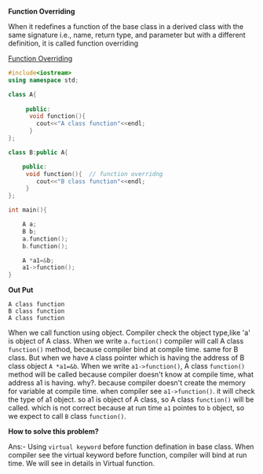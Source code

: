 
**Function Overriding**

When it redefines a function of the base class in a derived class with the same signature i.e., name, return type, and parameter but with a different definition, it is called function overriding

[Function Overriding](https://www.scaler.com/topics/function-overriding-in-cpp/)

```cpp
#include<iostream>
using namespace std;

class A{
 
     public:
      void function(){
        cout<<"A class function"<<endl;
      }
};

class B:public A{

    public:
     void function(){  // function overridng
        cout<<"B class function"<<endl;
     }
};

int main(){

    A a;
    B b;
    a.function();
    b.function();

    A *a1=&b;
    a1->function();
}
```

**Out Put**
```
A class function
B class function
A class function

```

When we call function using object. Compiler check the object type,like  'a' is object of A class. When we  write `a.fuction()` compiler 
will call A class `function()` method, because compiler bind at compile time. same for B class. But when we have `A` class pointer which 
is having the address of B class object `A *a1=&b`. When we write `a1->function()`, A class `function()` method will be called 
because compiler doesn't know at compile time, what address a1 is having. why?. because compiler doesn't create the memory for variable 
at compile time. when compiler see  `a1->function()`. it will check the type of a1 object. so a1 is object of A class, so A class `function()`
will be called. which is not correct because at run time `a1` pointes to `b` object, so we expect to call `B` class `function()`.


**How to solve this problem?**

Ans:- Using `virtual keyword` before function defination in base class. When compiler see the virtual keyword before function, compiler will bind at run time.
We will see in details in Virtual function.

